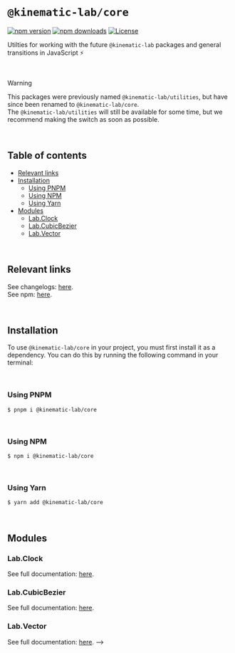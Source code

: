 # `@kinematic-lab/core` <!-- omit in toc -->

[![npm version][npm-version-src]][npm-version-href]
[![npm downloads][npm-downloads-src]][npm-downloads-href]
[![License][license-src]][license-href]

Utilties for working with the future `@kinematic-lab` packages and general transitions in JavaScript ⚡

<br />

> [!WARNING]  
> This packages were previously named `@kinematic-lab/utilities`, but have since been renamed to `@kinematic-lab/core`.<br />
> The `@kinematic-lab/utilities` will still be available for some time, but we recommend making the switch as soon as possible.

<br />

## Table of contents <!-- omit in toc -->

-   [Relevant links](#relevant-links)
-   [Installation](#installation)
    -   [Using PNPM](#using-pnpm)
    -   [Using NPM](#using-npm)
    -   [Using Yarn](#using-yarn)
-   [Modules](#modules)
    -   [Lab.Clock](#labclock)
    -   [Lab.CubicBezier](#labcubicbezier)
    -   [Lab.Vector](#labvector)

<br />

## Relevant links

See changelogs: [here](https://github.com/kinematic-lab/kinematic-lab/tree/main/packages/core/CHANGELOG.md).<br />
See npm: [here](https://www.npmjs.com/package/@kinematic-lab/core).

<br />

## Installation

To use `@kinematic-lab/core` in your project, you must first install it as a dependency. You can do this by running the following command in your terminal:

<br />

### Using PNPM

```shell
$ pnpm i @kinematic-lab/core
```

<br />

### Using NPM

```shell
$ npm i @kinematic-lab/core
```

<br />

### Using Yarn

```shell
$ yarn add @kinematic-lab/core
```

<br />

## Modules

### Lab.Clock

See full documentation: [here](https://github.com/kinematic-lab/kinematic-lab/tree/main/packages/core/docs/lab-clock.md).

### Lab.CubicBezier

See full documentation: [here](https://github.com/kinematic-lab/kinematic-lab/tree/main/packages/core/docs/lab-cubic-bezier.md).

### Lab.Vector

See full documentation: [here](https://github.com/kinematic-lab/kinematic-lab/tree/main/packages/core/docs/lab-vector.md).
-->

<!-- Badges -->

[npm-version-src]: https://img.shields.io/npm/v/@kinematic-lab/core/latest.svg?style=flat&colorA=18181B&colorB=28CF8D
[npm-version-href]: https://npmjs.com/package/@kinematic-lab/core
[npm-downloads-src]: https://img.shields.io/npm/dm/@kinematic-lab/core.svg?style=flat&colorA=18181B&colorB=28CF8D
[npm-downloads-href]: https://npmjs.com/package/@kinematic-lab/core
[license-src]: https://img.shields.io/npm/l/@kinematic-lab/core.svg?style=flat&colorA=18181B&colorB=28CF8D
[license-href]: https://npmjs.com/package/@kinematic-lab/core
